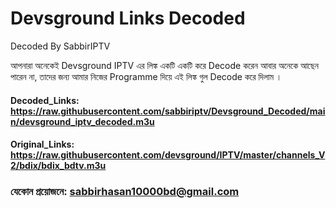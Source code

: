 # Devsground Links Decoded
Decoded By SabbirIPTV

আপনারা অনেকেই Devsground IPTV এর লিঙ্ক একটি একটি করে Decode করেন আবার অনেকে আছেন পারেন না, তাদের জন্য আমার নিজের Programme দিয়ে এই লিঙ্ক গুল Decode করে দিলাম । 

#### Decoded_Links: https://raw.githubusercontent.com/sabbiriptv/Devsground_Decoded/main/devsground_iptv_decoded.m3u
#### Original_Links: https://raw.githubusercontent.com/devsground/IPTV/master/channels_V2/bdix/bdix_bdtv.m3u

### যেকোন প্রয়োজনে: sabbirhasan10000bd@gmail.com
